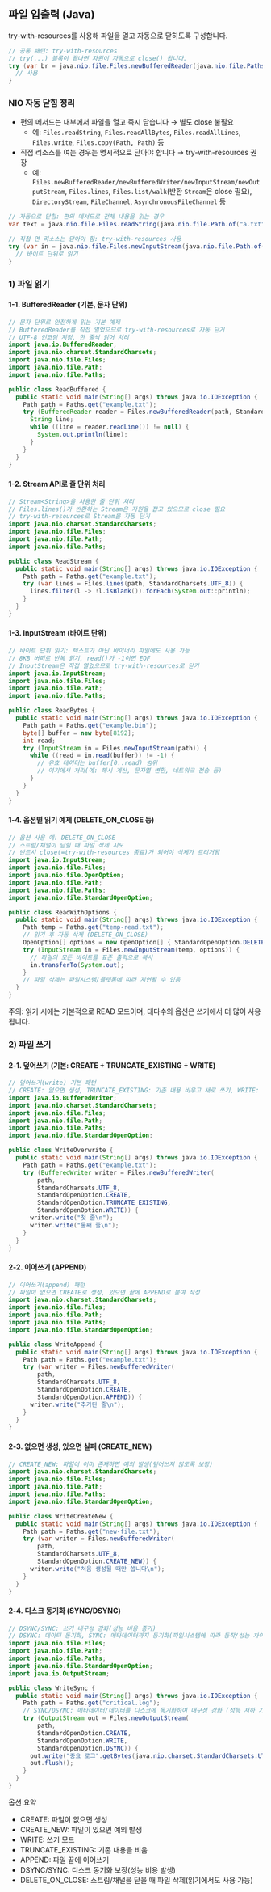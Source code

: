 ## 파일 입출력 (Java)

try-with-resources를 사용해 파일을 열고 자동으로 닫히도록 구성합니다.

```java
// 공통 패턴: try-with-resources
// try(...) 블록이 끝나면 자원이 자동으로 close() 됩니다.
try (var br = java.nio.file.Files.newBufferedReader(java.nio.file.Paths.get("example.txt"))) {
  // 사용
}
```

### NIO 자동 닫힘 정리

- 편의 메서드는 내부에서 파일을 열고 즉시 닫습니다 → 별도 close 불필요
  - 예: `Files.readString`, `Files.readAllBytes`, `Files.readAllLines`, `Files.write`, `Files.copy(Path, Path)` 등
- 직접 리소스를 여는 경우는 명시적으로 닫아야 합니다 → try-with-resources 권장
  - 예: `Files.newBufferedReader/newBufferedWriter/newInputStream/newOutputStream`, `Files.lines`, `Files.list/walk`(반환 `Stream`은 close 필요), `DirectoryStream`, `FileChannel`, `AsynchronousFileChannel` 등

```java
// 자동으로 닫힘: 편의 메서드로 전체 내용을 읽는 경우
var text = java.nio.file.Files.readString(java.nio.file.Path.of("a.txt"));

// 직접 연 리소스는 닫아야 함: try-with-resources 사용
try (var in = java.nio.file.Files.newInputStream(java.nio.file.Path.of("a.txt"))) {
  // 바이트 단위로 읽기
}
```

### 1) 파일 읽기

#### 1-1. BufferedReader (기본, 문자 단위)

```java
// 문자 단위로 안전하게 읽는 기본 예제
// BufferedReader를 직접 열었으므로 try-with-resources로 자동 닫기
// UTF-8 인코딩 지정, 한 줄씩 읽어 처리
import java.io.BufferedReader;
import java.nio.charset.StandardCharsets;
import java.nio.file.Files;
import java.nio.file.Path;
import java.nio.file.Paths;

public class ReadBuffered {
  public static void main(String[] args) throws java.io.IOException {
    Path path = Paths.get("example.txt");
    try (BufferedReader reader = Files.newBufferedReader(path, StandardCharsets.UTF_8)) {
      String line;
      while ((line = reader.readLine()) != null) {
        System.out.println(line);
      }
    }
  }
}
```

#### 1-2. Stream API로 줄 단위 처리

```java
// Stream<String>을 사용한 줄 단위 처리
// Files.lines()가 반환하는 Stream은 자원을 잡고 있으므로 close 필요
// try-with-resources로 Stream을 자동 닫기
import java.nio.charset.StandardCharsets;
import java.nio.file.Files;
import java.nio.file.Path;
import java.nio.file.Paths;

public class ReadStream {
  public static void main(String[] args) throws java.io.IOException {
    Path path = Paths.get("example.txt");
    try (var lines = Files.lines(path, StandardCharsets.UTF_8)) {
      lines.filter(l -> !l.isBlank()).forEach(System.out::println);
    }
  }
}
```

#### 1-3. InputStream (바이트 단위)

```java
// 바이트 단위 읽기: 텍스트가 아닌 바이너리 파일에도 사용 가능
// 8KB 버퍼로 반복 읽기, read()가 -1이면 EOF
// InputStream은 직접 열었으므로 try-with-resources로 닫기
import java.io.InputStream;
import java.nio.file.Files;
import java.nio.file.Path;
import java.nio.file.Paths;

public class ReadBytes {
  public static void main(String[] args) throws java.io.IOException {
    Path path = Paths.get("example.bin");
    byte[] buffer = new byte[8192];
    int read;
    try (InputStream in = Files.newInputStream(path)) {
      while ((read = in.read(buffer)) != -1) {
        // 유효 데이터는 buffer[0..read) 범위
        // 여기에서 처리(예: 해시 계산, 문자열 변환, 네트워크 전송 등)
      }
    }
  }
}
```

#### 1-4. 옵션별 읽기 예제 (DELETE_ON_CLOSE 등)

```java
// 옵션 사용 예: DELETE_ON_CLOSE
// 스트림/채널이 닫힐 때 파일 삭제 시도
// 반드시 close(=try-with-resources 종료)가 되어야 삭제가 트리거됨
import java.io.InputStream;
import java.nio.file.Files;
import java.nio.file.OpenOption;
import java.nio.file.Path;
import java.nio.file.Paths;
import java.nio.file.StandardOpenOption;

public class ReadWithOptions {
  public static void main(String[] args) throws java.io.IOException {
    Path temp = Paths.get("temp-read.txt");
    // 읽기 후 자동 삭제 (DELETE_ON_CLOSE)
    OpenOption[] options = new OpenOption[] { StandardOpenOption.DELETE_ON_CLOSE };
    try (InputStream in = Files.newInputStream(temp, options)) {
      // 파일의 모든 바이트를 표준 출력으로 복사
      in.transferTo(System.out);
    }
    // 파일 삭제는 파일시스템/플랫폼에 따라 지연될 수 있음
  }
}
```

주의: 읽기 시에는 기본적으로 READ 모드이며, 대다수의 옵션은 쓰기에서 더 많이 사용됩니다.

### 2) 파일 쓰기

#### 2-1. 덮어쓰기 (기본: CREATE + TRUNCATE_EXISTING + WRITE)

```java
// 덮어쓰기(write) 기본 패턴
// CREATE: 없으면 생성, TRUNCATE_EXISTING: 기존 내용 비우고 새로 쓰기, WRITE: 쓰기 모드
import java.io.BufferedWriter;
import java.nio.charset.StandardCharsets;
import java.nio.file.Files;
import java.nio.file.Path;
import java.nio.file.Paths;
import java.nio.file.StandardOpenOption;

public class WriteOverwrite {
  public static void main(String[] args) throws java.io.IOException {
    Path path = Paths.get("example.txt");
    try (BufferedWriter writer = Files.newBufferedWriter(
        path,
        StandardCharsets.UTF_8,
        StandardOpenOption.CREATE,
        StandardOpenOption.TRUNCATE_EXISTING,
        StandardOpenOption.WRITE)) {
      writer.write("첫 줄\n");
      writer.write("둘째 줄\n");
    }
  }
}
```

#### 2-2. 이어쓰기 (APPEND)

```java
// 이어쓰기(append) 패턴
// 파일이 없으면 CREATE로 생성, 있으면 끝에 APPEND로 붙여 작성
import java.nio.charset.StandardCharsets;
import java.nio.file.Files;
import java.nio.file.Path;
import java.nio.file.Paths;
import java.nio.file.StandardOpenOption;

public class WriteAppend {
  public static void main(String[] args) throws java.io.IOException {
    Path path = Paths.get("example.txt");
    try (var writer = Files.newBufferedWriter(
        path,
        StandardCharsets.UTF_8,
        StandardOpenOption.CREATE,
        StandardOpenOption.APPEND)) {
      writer.write("추가된 줄\n");
    }
  }
}
```

#### 2-3. 없으면 생성, 있으면 실패 (CREATE_NEW)

```java
// CREATE_NEW: 파일이 이미 존재하면 예외 발생(덮어쓰지 않도록 보장)
import java.nio.charset.StandardCharsets;
import java.nio.file.Files;
import java.nio.file.Path;
import java.nio.file.Paths;
import java.nio.file.StandardOpenOption;

public class WriteCreateNew {
  public static void main(String[] args) throws java.io.IOException {
    Path path = Paths.get("new-file.txt");
    try (var writer = Files.newBufferedWriter(
        path,
        StandardCharsets.UTF_8,
        StandardOpenOption.CREATE_NEW)) {
      writer.write("처음 생성될 때만 씁니다\n");
    }
  }
}
```

#### 2-4. 디스크 동기화 (SYNC/DSYNC)

```java
// DSYNC/SYNC: 쓰기 내구성 강화(성능 비용 증가)
// DSYNC: 데이터 동기화, SYNC: 메타데이터까지 동기화(파일시스템에 따라 동작/성능 차이)
import java.nio.file.Files;
import java.nio.file.Path;
import java.nio.file.Paths;
import java.nio.file.StandardOpenOption;
import java.io.OutputStream;

public class WriteSync {
  public static void main(String[] args) throws java.io.IOException {
    Path path = Paths.get("critical.log");
    // SYNC/DSYNC: 메타데이터/데이터를 디스크에 동기화하여 내구성 강화 (성능 저하 가능)
    try (OutputStream out = Files.newOutputStream(
        path,
        StandardOpenOption.CREATE,
        StandardOpenOption.WRITE,
        StandardOpenOption.DSYNC)) {
      out.write("중요 로그".getBytes(java.nio.charset.StandardCharsets.UTF_8));
      out.flush();
    }
  }
}
```

옵션 요약
- CREATE: 파일이 없으면 생성
- CREATE_NEW: 파일이 있으면 예외 발생
- WRITE: 쓰기 모드
- TRUNCATE_EXISTING: 기존 내용을 비움
- APPEND: 파일 끝에 이어쓰기
- DSYNC/SYNC: 디스크 동기화 보장(성능 비용 발생)
- DELETE_ON_CLOSE: 스트림/채널을 닫을 때 파일 삭제(읽기에서도 사용 가능)
